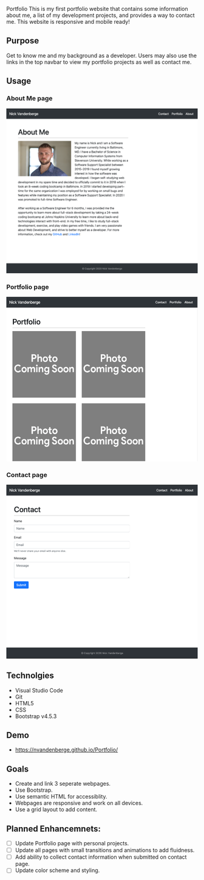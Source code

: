 Portfolio
This is my first portfolio website that contains some information about me, a list of my development projects, and provides a way to contact me. This website is responsive and mobile ready!

## Purpose
Get to know me and my background as a developer. Users may also use the links in the top navbar to view my portfolio projects as well as contact me. 


## Usage
### About Me page
![About Me page](assets/images/AboutMe.png)

### Portfolio page
![Portfolio page](assets/images/Portfolio.png)

### Contact page
![Contact page](assets/images/Contact.png)

## Technolgies
- Visual Studio Code
- Git
- HTML5
- CSS
- Bootstrap v4.5.3

## Demo
- https://nvandenberge.github.io/Portfolio/

## Goals
- Create and link 3 seperate webpages.
- Use Bootstrap.
- Use semantic HTML for accessiblity.
- Webpages are responsive and work on all devices.
- Use a grid layout to add content.

## Planned Enhancemnets:
- &#9744; Update Portfolio page with personal projects.
- &#9744; Update all pages with small transitions and animations to add fluidness.
- &#9744; Add ability to collect contact information when submitted on contact page.
- &#9744; Update color scheme and styling.
